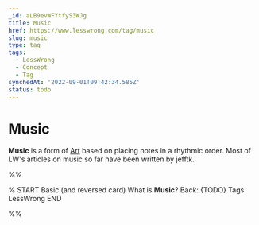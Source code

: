 ```yaml
---
_id: aLB9evWFYtfyS3WJg
title: Music
href: https://www.lesswrong.com/tag/music
slug: music
type: tag
tags:
  - LessWrong
  - Concept
  - Tag
synchedAt: '2022-09-01T09:42:34.585Z'
status: todo
---
```


# Music

**Music** is a form of [Art](Art.md) based on placing notes in a rhythmic order. Most of LW's articles on music so far have been written by jefftk.


%%

% START
Basic (and reversed card)
What is **Music**?
Back: {TODO}
Tags: LessWrong
END

%%
	
